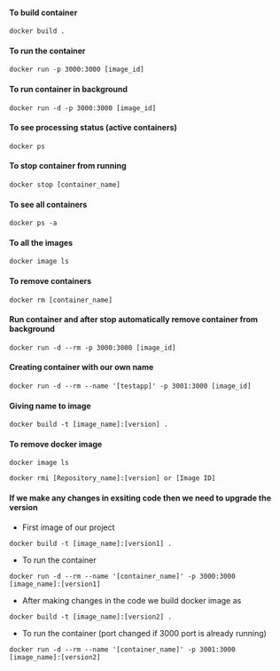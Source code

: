 #### To build container
```
docker build .
```

#### To run the container
```
docker run -p 3000:3000 [image_id]
```

#### To run container in background
```
docker run -d -p 3000:3000 [image_id]
```

#### To see processing status (active containers)
```
docker ps
```

#### To stop container from running
```
docker stop [container_name]
```

#### To see all containers
```
docker ps -a
```

#### To all the images
```
docker image ls
```

#### To remove containers
```
docker rm [container_name]
```

#### Run container and after stop automatically remove container from background
```
docker run -d --rm -p 3000:3000 [image_id]
```

#### Creating container with our own name
```
docker run -d --rm --name '[testapp]' -p 3001:3000 [image_id]
```

#### Giving name to image
```
docker build -t [image_name]:[version] .
```

#### To remove docker image
```
docker image ls
```
```
docker rmi [Repository_name]:[version] or [Image ID]
```


#### If we make any changes in exsiting code then we need to upgrade the version
+ First image of our project
```
docker build -t [image_name]:[version1] .
```

+ To run the container
```
docker run -d --rm --name '[container_name]' -p 3000:3000 [image_name]:[version1]
```

+ After making changes in the code we build docker image as
```
docker build -t [image_name]:[version2] .
```

+ To run the container (port changed if 3000 port is already running)
```
docker run -d --rm --name '[container_name]' -p 3001:3000 [image_name]:[version2]
```